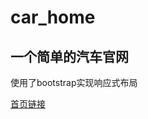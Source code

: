 # car_home

## 一个简单的汽车官网
使用了bootstrap实现响应式布局

[首页链接](https://darknesschaser.github.io/car_home/index.html "首页链接")
